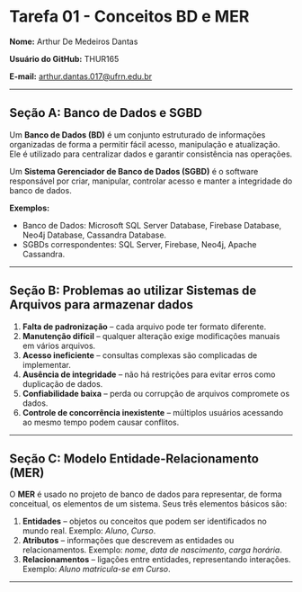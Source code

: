 # Tarefa 01 - Conceitos BD e MER

**Nome:** Arthur De Medeiros Dantas  

**Usuário do GitHub:** THUR165  

**E-mail:** arthur.dantas.017@ufrn.edu.br  

---

## Seção A: Banco de Dados e SGBD

Um **Banco de Dados (BD)** é um conjunto estruturado de informações organizadas de forma a permitir fácil acesso, manipulação e atualização. Ele é utilizado para centralizar dados e garantir consistência nas operações.  

Um **Sistema Gerenciador de Banco de Dados (SGBD)** é o software responsável por criar, manipular, controlar acesso e manter a integridade do banco de dados.  

**Exemplos:**  
- Banco de Dados: Microsoft SQL Server Database, Firebase Database, Neo4j Database, Cassandra Database.  
- SGBDs correspondentes: SQL Server, Firebase, Neo4j, Apache Cassandra.  

---

## Seção B: Problemas ao utilizar Sistemas de Arquivos para armazenar dados  

1. **Falta de padronização** – cada arquivo pode ter formato diferente.  
2. **Manutenção difícil** – qualquer alteração exige modificações manuais em vários arquivos.  
3. **Acesso ineficiente** – consultas complexas são complicadas de implementar.  
4. **Ausência de integridade** – não há restrições para evitar erros como duplicação de dados.  
5. **Confiabilidade baixa** – perda ou corrupção de arquivos compromete os dados.  
6. **Controle de concorrência inexistente** – múltiplos usuários acessando ao mesmo tempo podem causar conflitos.  

---

## Seção C: Modelo Entidade-Relacionamento (MER)  

O **MER** é usado no projeto de banco de dados para representar, de forma conceitual, os elementos de um sistema. Seus três elementos básicos são:  

1. **Entidades** – objetos ou conceitos que podem ser identificados no mundo real. Exemplo: *Aluno*, *Curso*.  
2. **Atributos** – informações que descrevem as entidades ou relacionamentos. Exemplo: *nome*, *data de nascimento*, *carga horária*.  
3. **Relacionamentos** – ligações entre entidades, representando interações. Exemplo: *Aluno matricula-se em Curso*.  

---